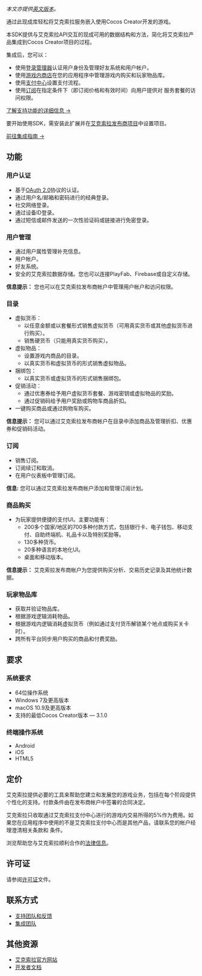 *本文亦提供[英文版本](https://github.com/xsolla/commerce-cocos-sdk/blob/master/extensions/xsolla-commerce-sdk/assets/README.en.md)。*

通过此现成库轻松将艾克索拉服务嵌入使用Cocos Creator开发的游戏。

本SDK提供与艾克索拉API交互的现成可用的数据结构和方法，简化将艾克索拉产品集成到Cocos Creator项目的过程。

集成后，您可以：

* 使用[登录管理器](https://developers.xsolla.com/zh/doc/login/)认证用户身份及管理好友系统和用户帐户。
* 使用[游戏内商店](https://developers.xsolla.com/zh/doc/in-game-store/)在您的应用程序中管理游戏内购买和玩家物品库。
* 使用[支付中心](https://developers.xsolla.com/zh/doc/pay-station/)设置支付流程。
* 使用[订阅](https://developers.xsolla.com/zh/doc/subscriptions/)在指定条件下（即订阅价格和有效时间）向用户提供对
  服务套餐的访问权限。

[了解支持功能的详细信息 →](#features)

要开始使用SDK，需安装此扩展并在[艾克索拉发布商项目](https://publisher.xsolla.com/signup?store_type=sdk&utm_source=sdk&utm_medium=cocos-store)中设置项目。

[前往集成指南 →](https://developers.xsolla.com/zh/sdk/cocos/integrate-complete-solution/?utm_source=sdk&utm_medium=cocos-store)

## 功能

### 用户认证

* 基于[OAuth 2.0](https://oauth.net/2/)协议的认证。
* 通过用户名/邮箱和密码进行的经典登录。
* 社交网络登录。
* 通过设备ID登录。
* 通过短信或邮件发送的一次性验证码或链接进行免密登录。


### 用户管理

* 通过用户属性管理补充信息。
* 用户帐户。
* 好友系统。
* 安全的艾克索拉数据存储。您也可以连接PlayFab、Firebase或自定义存储。

 **信息提示：** 您也可以在艾克索拉发布商帐户中管理用户帐户和访问权限。 

### 目录

* 虚拟货币：
  * 以任意金额或以套餐形式销售虚拟货币（可用真实货币或其他虚拟货币进行购买）。
  * 销售硬货币（只能用真实货币购买）。
* 虚拟物品：
  * 设置游戏内商品的目录。
  * 以真实货币和虚拟货币的形式销售虚拟物品。
* 捆绑包：
  * 以真实货币或虚拟货币的形式销售捆绑包。
* 促销活动：
  * 通过优惠券给予用户虚拟货币套餐、游戏密钥或虚拟物品的奖励。
  * 通过促销码给予用户奖励或购物车商品折扣。
* 一键购买商品或通过购物车购买。

**信息提示：** 您可以通过艾克索拉发布商帐户在目录中添加商品及管理折扣、优惠券和促销码活动。

### 订阅
* 销售订阅。
* 订阅续订和取消。
* 在用户仪表板中管理订阅。

**信息:** 您可以通过艾克索拉发布商帐户添加和管理订阅计划。

### 商品购买

* 为玩家提供便捷的支付UI。主要功能有：
  * 200多个国家/地区的700多种付款方式，包括银行卡、电子钱包、移动支付、自助终端机、礼品卡以及特别奖励等。
  * 130多种货币。
  * 20多种语言的本地化UI。
  * 桌面和移动版本。

**信息提示：** 艾克索拉发布商帐户为您提供购买分析、交易历史记录及其他统计数据。


### 玩家物品库

* 获取并验证物品库。
* 根据游戏逻辑消耗物品。
* 根据游戏内逻辑消耗虚拟货币（例如通过支付货币解锁某个地点或购买关卡时）。
* 跨所有平台同步用户购买的商品和付费奖励。


## 要求


### 系统要求

* 64位操作系统
* Windows 7及更高版本
* macOS 10.9及更高版本
* 支持的最低Cocos Creator版本 — 3.1.0


### 终端操作系统

* Android
* iOS
* HTML5

## 定价

艾克索拉提供必要的工具来帮助您建立和发展您的游戏业务，包括在每个阶段提供个性化的支持。付款条件由在发布商帐户中签署的合同决定。

艾克索拉只收取通过艾克索拉支付中心进行的游戏内交易所得的5%作为费用。如果您在应用程序中使用的不是艾克索拉支付中心而是其他产品，请联系您的帐户经理澄清相关条款和
条件。

浏览帮助您与艾克索拉顺利合作的[法律信息](https://xsolla.com/legal-agreements)。


## 许可证
请参阅[许可证](https://github.com/xsolla/commerce-cocos-sdk/blob/master/extensions/xsolla-commerce-sdk/LICENSE.txt)文件。


## 联系方式

* [支持团队和反馈](https://xsolla.com/partner-support)
* [集成团队](mailto:integration@xsolla.com)


## 其他资源

* [艾克索拉官方网站](https://xsolla.com/)
* [开发者文档](https://developers.xsolla.com/zh/sdk/cocos/?utm_source=sdk&utm_medium=cocos-store)
